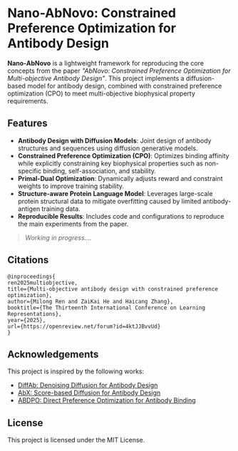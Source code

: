 # **Nano-AbNovo: Constrained Preference Optimization for Antibody Design**

**Nano-AbNovo** is a lightweight framework for reproducing the core concepts from the paper *"AbNovo: Constrained Preference Optimization for Multi-objective Antibody Design"*. This project implements a diffusion-based model for antibody design, combined with constrained preference optimization (CPO) to meet multi-objective biophysical property requirements.


## **Features**
- **Antibody Design with Diffusion Models**: Joint design of antibody structures and sequences using diffusion generative models.
- **Constrained Preference Optimization (CPO)**: Optimizes binding affinity while explicitly constraining key biophysical properties such as non-specific binding, self-association, and stability.
- **Primal-Dual Optimization**: Dynamically adjusts reward and constraint weights to improve training stability.
- **Structure-aware Protein Language Model**: Leverages large-scale protein structural data to mitigate overfitting caused by limited antibody-antigen training data.
- **Reproducible Results**: Includes code and configurations to reproduce the main experiments from the paper.

> *Working in progress....*

## **Citations**

```
@inproceedings{
ren2025multiobjective,
title={Multi-objective antibody design with constrained preference optimization},
author={Milong Ren and ZaiKai He and Haicang Zhang},
booktitle={The Thirteenth International Conference on Learning Representations},
year={2025},
url={https://openreview.net/forum?id=4ktJJBvvUd}
}
```

## **Acknowledgements**
This project is inspired by the following works:
- [DiffAb: Denoising Diffusion for Antibody Design](https://www.biorxiv.org/content/10.1101/2022.07.10.499510v5.full.pdf)
- [AbX: Score-based Diffusion for Antibody Design](https://openreview.net/pdf?id=1YsQI04KaN)
- [ABDPO: Direct Preference Optimization for Antibody Binding](https://arxiv.org/html/2403.16576v1)


## **License**
This project is licensed under the MIT License.